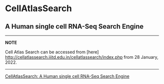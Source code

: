 # CellAtlasSearch
## A Human single cell RNA-Seq Search Engine


---
**NOTE**

Cell Atlas Search can be accessed from [here] <http://cellatlassearch.iiitd.edu.in/cellatlassearch/index.php> from 28 January, 2022.

---

[CellAtlasSearch: A Human single cell RNA-Seq Search Engine](http://cellatlassearch.iiitd.edu.in/cellatlassearch/index.php)
